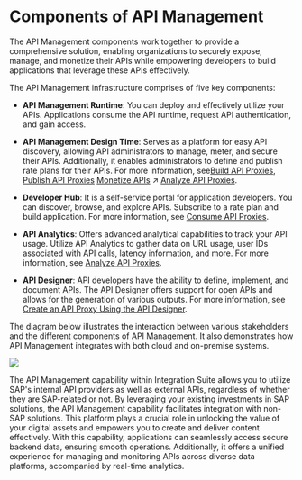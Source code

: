 <!-- loioe02ae5316c6b428db83cd6690a5e8ebe -->

# Components of API Management

The API Management components work together to provide a comprehensive solution, enabling organizations to securely expose, manage, and monetize their APIs while empowering developers to build applications that leverage these APIs effectively.

The API Management infrastructure comprises of five key components:

-   **API Management Runtime**: You can deploy and effectively utilize your APIs. Applications consume the API runtime, request API authentication, and gain access.

-   **API Management Design Time**: Serves as a platform for easy API discovery, allowing API administrators to manage, meter, and secure their APIs. Additionally, it enables administrators to define and publish rate plans for their APIs. For more information, see[Build API Proxies](50-Development/build-api-proxies-74c042b.md), [Publish API Proxies](50-Development/publish-api-proxies-75a4a11.md) [Monetize APIs](https://help.sap.com/viewer/66d066d903c2473f81ec33acfe2ccdb4/Cloud/en-US/fcdc89b5c4884d5e8cfb32c5914943ab.html "API Management provides monetization feature to all API providers to generate revenue for using the APIs.") :arrow_upper_right: [Analyze API Proxies](50-Development/analyze-api-proxies-7712c61.md).

-   **Developer Hub**: It is a self-service portal for application developers. You can discover, browse, and explore APIs. Subscribe to a rate plan and build application. For more information, see [Consume API Proxies](consume-api-proxies-ea561e4.md).

-   **API Analytics**: Offers advanced analytical capabilities to track your API usage. Utilize API Analytics to gather data on URL usage, user IDs associated with API calls, latency information, and more. For more information, see [Analyze API Proxies](50-Development/analyze-api-proxies-7712c61.md).

-   **API Designer**: API developers have the ability to define, implement, and document APIs. The API Designer offers support for open APIs and allows for the generation of various outputs. For more information, see [Create an API Proxy Using the API Designer](50-Development/create-an-api-proxy-using-the-api-designer-26e1bbd.md).


The diagram below illustrates the interaction between various stakeholders and the different components of API Management. It also demonstrates how API Management integrates with both cloud and on-premise systems.

![](images/Concepts_APIM_Block_f631379.png)

The API Management capability within Integration Suite allows you to utilize SAP's internal API providers as well as external APIs, regardless of whether they are SAP-related or not. By leveraging your existing investments in SAP solutions, the API Management capability facilitates integration with non-SAP solutions. This platform plays a crucial role in unlocking the value of your digital assets and empowers you to create and deliver content effectively. With this capability, applications can seamlessly access secure backend data, ensuring smooth operations. Additionally, it offers a unified experience for managing and monitoring APIs across diverse data platforms, accompanied by real-time analytics.

